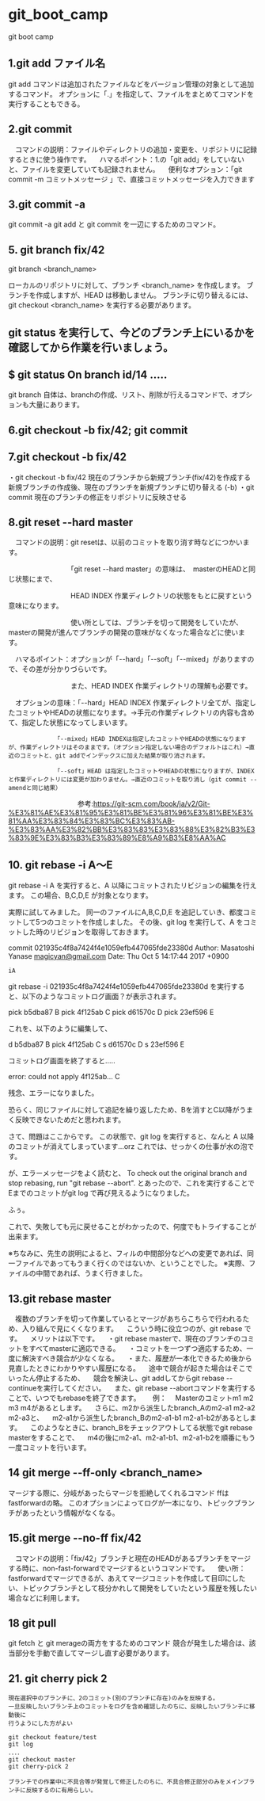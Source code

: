 # git_boot_camp
git boot camp

## 1.git add ファイル名
git add コマンドは追加されたファイルなどをバージョン管理の対象として追加するコマンド。
オプションに「.」を指定して、ファイルをまとめてコマンドを実行することもできる。


## 2.git commit
　コマンドの説明：ファイルやディレクトリの追加・変更を、リポジトリに記録するときに使う操作です。
　ハマるポイント：1.の「git add」をしていないと、ファイルを変更していても記録されません。
　便利なオプション：「git commit -m コミットメッセージ 」で、直接コミットメッセージを入力できます

## 3.git commit -a
git commit -a
git add と git commit を一辺にするためのコマンド。


## 5. git branch fix/42

git branch <branch_name>

ローカルのリポジトリに対して、ブランチ <branch_name> を作成します。
ブランチを作成しますが、HEAD は移動しません。
ブランチに切り替えるには、git checkout <branch_name> を実行する必要があります。

git status を実行して、今どのブランチ上にいるかを確認してから作業を行いましょう。
----------------
$ git status
On branch id/14
.....
----------------

git branch 自体は、branchの作成、リスト、削除が行えるコマンドで、オプションも大量にあります。

## 6.git checkout -b fix/42; git commit
## 7.git checkout -b fix/42
・git checkout -b fix/42
    現在のブランチから新規ブランチ(fix/42)を作成する
    新規ブランチの作成後、現在のブランチを新規ブランチに切り替える (-b)
・git commit
    現在のブランチの修正をリポジトリに反映させる

## 8.git reset --hard master

　コマンドの説明：git resetは、以前のコミットを取り消す時などにつかいます。

　　　　　　　　　「git reset --hard master」の意味は、　masterのHEADと同じ状態にまで、

　　　　　　　　　HEAD INDEX 作業ディレクトリの状態をもとに戻すという意味になります。

　　　　　　　　　使い所としては、ブランチを切って開発をしていたが、masterの開発が進んでブランチの開発の意味がなくなった場合などに使います。

　ハマるポイント：オプションが「--hard」「--soft」「--mixed」がありますので、その差が分かりづらいです。

　　　　　　　　　また、HEAD INDEX 作業ディレクトリの理解も必要です。

　オプションの意味：「--hard」HEAD INDEX 作業ディレクトリ全てが、指定したコミットやHEADの状態になります。→手元の作業ディレクトリの内容も含めて、指定した状態になってしまいます。

                 「--mixed」HEAD INDEXは指定したコミットやHEADの状態になりますが、作業ディレクトリはそのままです。（オプション指定しない場合のデフォルトはこれ）→直近のコミットと、git addでインデックスに加えた結果が取り消されます。

                 「--soft」HEAD は指定したコミットやHEADの状態になりますが、INDEXと作業ディレクトリには変更が加わりません。→直近のコミットを取り消し（git commit --amendと同じ結果）
　　　　　　　　　　参考:https://git-scm.com/book/ja/v2/Git-%E3%81%AE%E3%81%95%E3%81%BE%E3%81%96%E3%81%BE%E3%81%AA%E3%83%84%E3%83%BC%E3%83%AB-%E3%83%AA%E3%82%BB%E3%83%83%E3%83%88%E3%82%B3%E3%83%9E%E3%83%B3%E3%83%89%E8%A9%B3%E8%AA%AC






## 10. git rebase -i A〜E

git rebase -i A を実行すると、A 以降にコミットされたリビジョンの編集を行えます。
この場合、B,C,D,E が対象となります。


実際に試してみました。
同一のファイルにA,B,C,D,E を追記していき、都度コミットして5つのコミットを作成しました。
その後、git log を実行して、A をコミットした時のリビジョンを取得しておきます。

commit 021935c4f8a7424f4e1059efb447065fde23380d
Author: Masatoshi Yanase <magicyan@gmail.com>
Date:   Thu Oct 5 14:17:44 2017 +0900

    iA

git rebase -i 021935c4f8a7424f4e1059efb447065fde23380d を実行すると、以下のようなコミットログ画面？が表示されます。

pick b5dba87 B
pick 4f125ab C
pick d61570c D
pick 23ef596 E

これを、以下のように編集して、

d b5dba87 B
pick 4f125ab C
s d61570c D
s 23ef596 E

コミットログ画面を終了すると.....

error: could not apply 4f125ab... C

残念、エラーになりました。

恐らく、同じファイルに対して追記を繰り返したため、Bを消すとC以降がうまく反映できないためだと思われます。


さて、問題はここからです。
この状態で、git log を実行すると、なんと A 以降のコミットが消えてしまっています...orz
これでは、せっかくの仕事が水の泡です。

が、エラーメッセージをよく読むと、
To check out the original branch and stop rebasing, run "git rebase --abort".
とあったので、これを実行することでEまでのコミットがgit log で再び見えるようになりました。

ふぅ。

これで、失敗しても元に戻せることがわかったので、何度でもトライすることが出来ます。

※ちなみに、先生の説明によると、フィルの中間部分などへの変更であれば、同一ファイルであってもうまく行くのではないか、ということでした。
※実際、ファイルの中間であれば、うまく行きました。


## 13.git rebase master
　複数のブランチを切って作業しているとマージがあちらこちらで行われるため、入り組んで見にくくなります。
　こういう時に役立つのが、git rebase です。
　メリットは以下です。
　・git rebase masterで、現在のブランチのコミットをすべてmasterに適応できる。
　・コミットを一つずつ適応するため、一度に解決すべき競合が少なくなる。
　・また、履歴が一本化できるため後から見直したときにわかりやすい履歴になる。
　途中で競合が起きた場合はそこでいったん停止するため、
　競合を解決し、git addしてからgit rebase --continueを実行してください。
　また、git rebase --abortコマンドを実行することで、いつでもrebaseを終了できます。　
　例：
　Masterのコミットm1 m2 m3 m4があるとします。
　さらに、m2から派生したbranch_Aのm2-a1 m2-a2 m2-a3と、
　m2-a1から派生したbranch_Bのm2-a1-b1 m2-a1-b2があるとします。
　このようなときに、branch_Bをチェックアウトしてる状態でgit rebase masterをすることで、
　m4の後にm2-a1、m2-a1-b1、m2-a1-b2を順番にもう一度コミットを行います。


## 14 git merge --ff-only <branch_name>
マージする際に、分岐があったらマージを拒絶してくれるコマンド
ffはfastforwardの略。
このオプションによってログが一本になり、トピックブランチがあったという情報がなくなる。

## 15.git merge --no-ff fix/42
　コマンドの説明：「fix/42」ブランチと現在のHEADがあるブランチをマージする時に、non-fast-forwardでマージするというコマンドです。
　使い所：fastforwardでマージできるが、あえてマージコミットを作成して目印にしたい、トピックブランチとして枝分かれして開発をしていたという履歴を残したい場合などに利用します。

## 18 git pull
 git fetch と git merageの両方をするためのコマンド
 競合が発生した場合は、該当部分を手動で直してマージし直す必要があります。

## 21. git cherry pick 2
    現在選択中のブランチに、2のコミット(別のブランチに存在)のみを反映する。
    一旦反映したいブランチ上のコミットをログを含め確認したのちに、反映したいブランチに移動後に
    行うようにした方がよい
```
git checkout feature/test
git log
．．．．
git checkout master
git cherry-pick 2
```
    ブランチでの作業中に不具合等が発覚して修正したのちに、不具合修正部分のみをメインブランチに反映するのに有用らしい。
